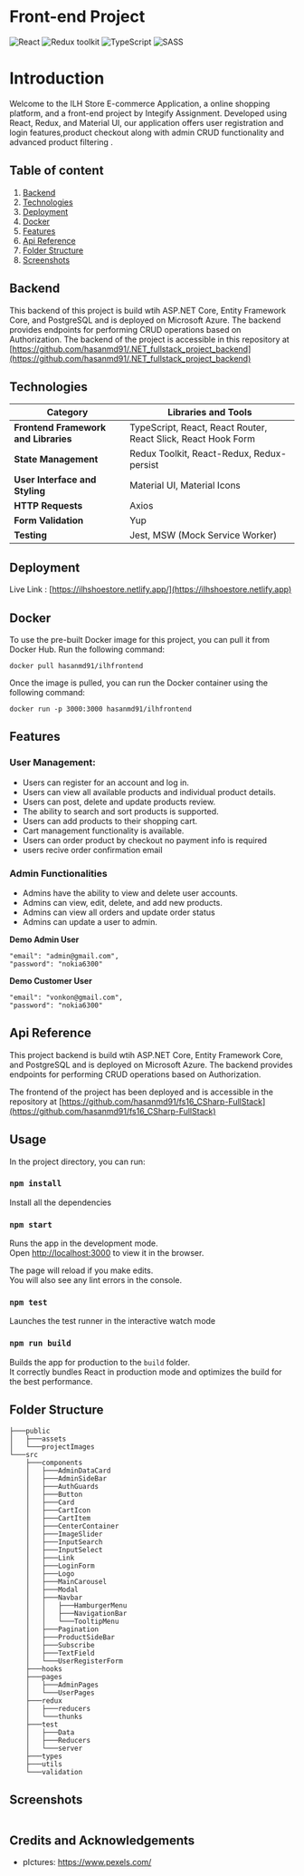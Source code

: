 # Front-end Project

![React](https://img.shields.io/badge/React-v.18-blue)
![Redux toolkit](https://img.shields.io/badge/RTK-v.1-purple)
![TypeScript](https://img.shields.io/badge/TypeScript-v.4-green)
![SASS](https://img.shields.io/badge/SASS-v.1-hotpink)

# Introduction

Welcome to the ILH Store E-commerce Application, a online shopping platform, and a front-end project by Integify Assignment. Developed using React, Redux, and Material UI, our application offers user registration and login features,product checkout along with admin CRUD functionality and advanced product filtering .

## Table of content

1. [Backend](#backend)
2. [Technologies](#technologies)
3. [Deployment](#deployment)
4. [Docker](#docker)
5. [Features](#features)
6. [Api Reference](#api-reference)
7. [Folder Structure](#folder-structure)
8. [Screenshots](#screenshots)

## Backend

This backend of this project is build wtih ASP.NET Core, Entity Framework Core, and PostgreSQL and is deployed on Microsoft Azure. The backend provides endpoints for performing CRUD operations based on Authorization. The backend of the project is accessible in this repository at [https://github.com/hasanmd91/.NET_fullstack_project_backend](https://github.com/hasanmd91/.NET_fullstack_project_backend)

## Technologies

| **Category**                         | **Libraries and Tools**                                       |
| ------------------------------------ | ------------------------------------------------------------- |
| **Frontend Framework and Libraries** | TypeScript, React, React Router, React Slick, React Hook Form |
| **State Management**                 | Redux Toolkit, React-Redux, Redux-persist                     |
| **User Interface and Styling**       | Material UI, Material Icons                                   |
| **HTTP Requests**                    | Axios                                                         |
| **Form Validation**                  | Yup                                                           |
| **Testing**                          | Jest, MSW (Mock Service Worker)                               |

## Deployment

Live Link : [https://ilhshoestore.netlify.app/](https://ilhshoestore.netlify.app)

## Docker

To use the pre-built Docker image for this project, you can pull it from Docker Hub. Run the following command:

```
docker pull hasanmd91/ilhfrontend
```

Once the image is pulled, you can run the Docker container using the following command:

```
docker run -p 3000:3000 hasanmd91/ilhfrontend
```

## Features

### User Management:

- Users can register for an account and log in.
- Users can view all available products and individual product details.
- Users can post, delete and update products review.
- The ability to search and sort products is supported.
- Users can add products to their shopping cart.
- Cart management functionality is available.
- Users can order product by checkout no payment info is required
- users recive order confirmation email

### Admin Functionalities

- Admins have the ability to view and delete user accounts.
- Admins can view, edit, delete, and add new products.
- Admins can view all orders and update order status
- Admins can update a user to admin.

**Demo Admin User**

```
"email": "admin@gmail.com",
"password": "nokia6300"

```

**Demo Customer User**

```
"email": "vonkon@gmail.com",
"password": "nokia6300"

```

## Api Reference

This project backend is build wtih ASP.NET Core, Entity Framework Core, and PostgreSQL and is deployed on Microsoft Azure. The backend provides endpoints for performing CRUD operations based on Authorization.

The frontend of the project has been deployed and is accessible in the repository at [https://github.com/hasanmd91/fs16_CSharp-FullStack](https://github.com/hasanmd91/fs16_CSharp-FullStack)

## Usage

In the project directory, you can run:

### `npm install`

Install all the dependencies

### `npm start`

Runs the app in the development mode.\
Open [http://localhost:3000](http://localhost:3000) to view it in the browser.

The page will reload if you make edits.\
You will also see any lint errors in the console.

### `npm test`

Launches the test runner in the interactive watch mode

### `npm run build`

Builds the app for production to the `build` folder.\
It correctly bundles React in production mode and optimizes the build for the best performance.

## Folder Structure

```
├───public
│   ├───assets
│   └───projectImages
└───src
    ├───components
    │   ├───AdminDataCard
    │   ├───AdminSideBar
    │   ├───AuthGuards
    │   ├───Button
    │   ├───Card
    │   ├───CartIcon
    │   ├───CartItem
    │   ├───CenterContainer
    │   ├───ImageSlider
    │   ├───InputSearch
    │   ├───InputSelect
    │   ├───Link
    │   ├───LoginForm
    │   ├───Logo
    │   ├───MainCarousel
    │   ├───Modal
    │   ├───Navbar
    │   │   ├───HamburgerMenu
    │   │   ├───NavigationBar
    │   │   └───TooltipMenu
    │   ├───Pagination
    │   ├───ProductSideBar
    │   ├───Subscribe
    │   ├───TextField
    │   └───UserRegisterForm
    ├───hooks
    ├───pages
    │   ├───AdminPages
    │   └───UserPages
    ├───redux
    │   ├───reducers
    │   └───thunks
    ├───test
    │   ├───Data
    │   ├───Reducers
    │   └───server
    ├───types
    ├───utils
    └───validation
```

## Screenshots

![]()

## Credits and Acknowledgements

- pIctures: https://www.pexels.com/

